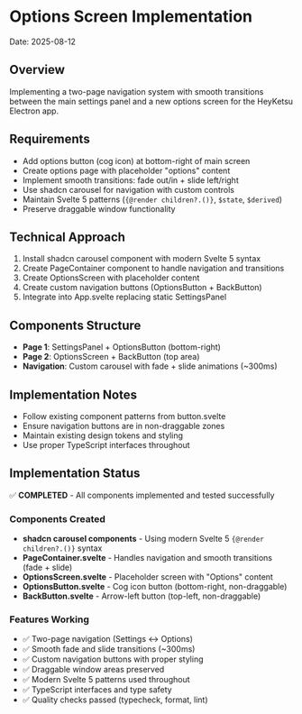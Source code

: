 # Options Screen Implementation

Date: 2025-08-12

## Overview
Implementing a two-page navigation system with smooth transitions between the main settings panel and a new options screen for the HeyKetsu Electron app.

## Requirements
- Add options button (cog icon) at bottom-right of main screen
- Create options page with placeholder "options" content
- Implement smooth transitions: fade out/in + slide left/right
- Use shadcn carousel for navigation with custom controls
- Maintain Svelte 5 patterns (`{@render children?.()}`, `$state`, `$derived`)
- Preserve draggable window functionality

## Technical Approach
1. Install shadcn carousel component with modern Svelte 5 syntax
2. Create PageContainer component to handle navigation and transitions
3. Create OptionsScreen with placeholder content
4. Create custom navigation buttons (OptionsButton + BackButton)
5. Integrate into App.svelte replacing static SettingsPanel

## Components Structure
- **Page 1**: SettingsPanel + OptionsButton (bottom-right)
- **Page 2**: OptionsScreen + BackButton (top area)
- **Navigation**: Custom carousel with fade + slide animations (~300ms)

## Implementation Notes
- Follow existing component patterns from button.svelte
- Ensure navigation buttons are in non-draggable zones
- Maintain existing design tokens and styling
- Use proper TypeScript interfaces throughout

## Implementation Status
✅ **COMPLETED** - All components implemented and tested successfully

### Components Created
- **shadcn carousel components** - Using modern Svelte 5 `{@render children?.()}` syntax
- **PageContainer.svelte** - Handles navigation and smooth transitions (fade + slide)
- **OptionsScreen.svelte** - Placeholder screen with "Options" content
- **OptionsButton.svelte** - Cog icon button (bottom-right, non-draggable)
- **BackButton.svelte** - Arrow-left button (top-left, non-draggable)

### Features Working
- ✅ Two-page navigation (Settings ↔ Options)
- ✅ Smooth fade and slide transitions (~300ms)
- ✅ Custom navigation buttons with proper styling
- ✅ Draggable window areas preserved
- ✅ Modern Svelte 5 patterns used throughout
- ✅ TypeScript interfaces and type safety
- ✅ Quality checks passed (typecheck, format, lint)